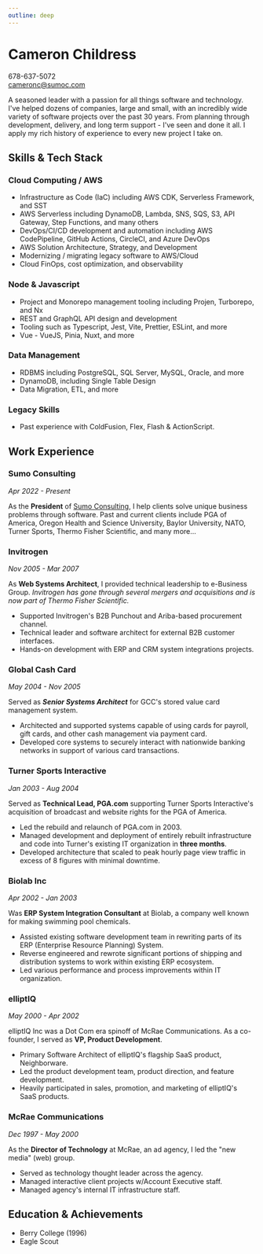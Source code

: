 ```yaml
---
outline: deep
---
```


# Cameron Childress
678-637-5072  
cameronc@sumoc.com  

A seasoned leader with a passion for all things software and technology. I've helped dozens of companies, large and small, with an incredibly wide variety of software projects over the past 30 years. From planning through development, delivery, and long term support - I've seen and done it all. I apply my rich history of experience to every new project I take on. 

## Skills & Tech Stack

### Cloud Computing / AWS

- Infrastructure as Code (IaC) including AWS CDK, Serverless Framework, and SST
- AWS Serverless including DynamoDB, Lambda, SNS, SQS, S3, API Gateway, Step Functions, and many others
- DevOps/CI/CD development and automation including AWS CodePipeline, GitHub Actions, CircleCI, and Azure DevOps
- AWS Solution Architecture, Strategy, and Development
- Modernizing / migrating legacy software to AWS/Cloud
- Cloud FinOps, cost optimization, and observability

### Node & Javascript

- Project and Monorepo management tooling including Projen, Turborepo, and Nx
- REST and GraphQL API design and development
- Tooling such as Typescript, Jest, Vite, Prettier, ESLint, and more
- Vue - VueJS, Pinia, Nuxt, and more

### Data Management 

- RDBMS including PostgreSQL, SQL Server, MySQL, Oracle, and more
- DynamoDB, including Single Table Design 
- Data Migration, ETL, and more

### Legacy Skills

- Past experience with ColdFusion, Flex, Flash & ActionScript. 


## Work Experience

### Sumo Consulting
_Apr 2022 - Present_

As the **President** of [Sumo Consulting](https://www.sumoc.com), I help clients solve unique business problems through software. Past and current clients include PGA of America, Oregon Health and Science University, Baylor University, NATO, Turner Sports, Thermo Fisher Scientific, and many more...


### Invitrogen
_Nov 2005 - Mar 2007_

As **Web Systems Architect**, I provided technical leadership to e-Business Group. _Invitrogen has gone through several mergers and acquisitions and is now part of Thermo Fisher Scientific._

- Supported Invitrogen's B2B Punchout and Ariba-based procurement channel.
- Technical leader and software architect for external B2B customer interfaces.
- Hands-on development with ERP and CRM system integrations projects.

### Global Cash Card
_May 2004 - Nov 2005_

Served as ***Senior Systems Architect*** for GCC's stored value card management system.

- Architected and supported systems capable of using cards for payroll, gift cards, and other cash management via payment card. 
- Developed core systems to securely interact with nationwide banking networks in support of various card transactions.

### Turner Sports Interactive
_Jan 2003 - Aug 2004_

Served as **Technical Lead, PGA.com** supporting Turner Sports Interactive's acquisition of broadcast and website rights for the PGA of America. 

- Led the rebuild and relaunch of PGA.com in 2003.
- Managed development and deployment of entirely rebuilt infrastructure and code into Turner's existing IT organization in **three months**. 
- Developed architecture that scaled to peak hourly page view traffic in excess of 8 figures with minimal downtime.


### Biolab Inc
_Apr 2002 - Jan 2003_

Was **ERP System Integration Consultant** at Biolab, a company well known for making swimming pool chemicals.

- Assisted existing software development team in rewriting parts of its ERP (Enterprise Resource Planning) System. 
- Reverse engineered and rewrote significant portions of shipping and distribution systems to work within existing ERP ecosystem. 
- Led various performance and process improvements within IT organization.

### elliptIQ
_May 2000 - Apr 2002_

elliptIQ Inc was a Dot Com era spinoff of McRae Communications. As a co-founder, I served as **VP, Product Development**.

- Primary Software Architect of elliptIQ's flagship SaaS product, Neighborware. 
- Led the product development team, product direction, and feature development. 
- Heavily participated in sales, promotion, and marketing of elliptIQ's SaaS products.

### McRae Communications
_Dec 1997 - May 2000_

As the **Director of Technology** at McRae, an ad agency, I led the "new media" (web) group. 

- Served as technology thought leader across the agency. 
- Managed interactive client projects w/Account Executive staff. 
- Managed agency's internal IT infrastructure staff.


## Education & Achievements

- Berry College (1996)
- Eagle Scout

